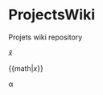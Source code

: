 # ProjectsWiki
Projets wiki repository

<math>$\hat{x}$</math>

{{math|<var>x</var>}}

&alpha;


<math>\sum_{i=0}^\infty 2^{-i}</math>
